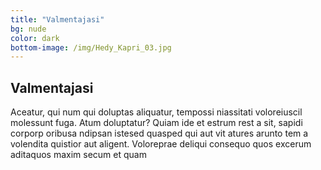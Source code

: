 ```yaml
---
title: "Valmentajasi"
bg: nude
color: dark
bottom-image: /img/Hedy_Kapri_03.jpg
---
```


## Valmentajasi

Aceatur, qui num qui doluptas aliquatur, tempossi niassitati voloreiuscil molessunt
fuga. Atum doluptatur? Quiam ide et estrum rest a sit, sapidi corporp oribusa ndipsan
istesed quasped qui aut vit atures arunto tem a volendita quistior aut aligent.
Voloreprae deliqui consequo quos excerum aditaquos maxim secum et quam
